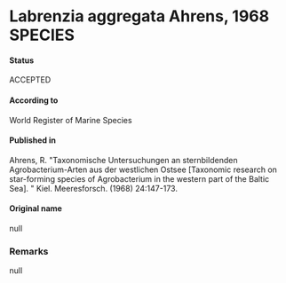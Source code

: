 # Labrenzia aggregata Ahrens, 1968 SPECIES

#### Status
ACCEPTED

#### According to
World Register of Marine Species

#### Published in
Ahrens, R. "Taxonomische Untersuchungen an sternbildenden Agrobacterium-Arten aus der westlichen Ostsee [Taxonomic research on star-forming species of Agrobacterium in the western part of the Baltic Sea]. " Kiel. Meeresforsch. (1968) 24:147-173.

#### Original name
null

### Remarks
null